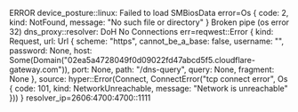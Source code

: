 ERROR device_posture::linux: Failed to load SMBiosData error=Os { code: 2, kind: NotFound, message: "No such file or directory" }
Broken pipe (os error 32)
dns_proxy::resolver: DoH No Connections err=reqwest::Error { kind: Request, url: Url { scheme: "https", cannot_be_a_base: false, username: "", password: None, host: Some(Domain("02ea5a4728049f0d09022fd47abcd5f5.cloudflare-gateway.com")), port: None, path: "/dns-query", query: None, fragment: None }, source: hyper::Error(Connect, ConnectError("tcp connect error", Os { code: 101, kind: NetworkUnreachable, message: "Network is unreachable" })) } resolver_ip=2606:4700:4700::1111